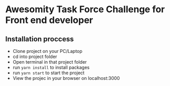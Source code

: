 # Awesomity Task Force Challenge for Front end developer

## Installation proccess

- Clone project on your PC/Laptop
- cd into project folder
- Open terminal in that project folder
- run `yarn install` to install packages
- run `yarn start` to start the project
- View the projec in your browser on localhost:3000
